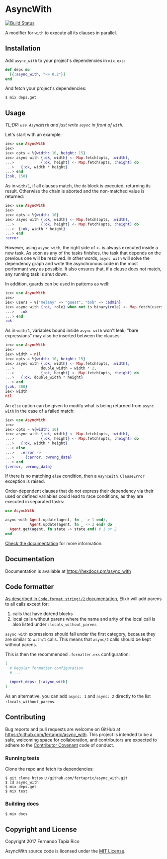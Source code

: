 # AsyncWith

[![Build Status](https://travis-ci.org/fertapric/async_with.svg?branch=master)](https://travis-ci.org/fertapric/async_with)

A modifier for `with` to execute all its clauses in parallel.

## Installation

Add `async_with` to your project's dependencies in `mix.exs`:

```elixir
def deps do
  [{:async_with, "~> 0.2"}]
end
```

And fetch your project's dependencies:

```shell
$ mix deps.get
```

## Usage

_TL;DR: `use AsyncWith` and just write `async` in front of `with`._

Let's start with an example:

```elixir
iex> use AsyncWith
iex>
iex> opts = %{width: 10, height: 15}
iex> async with {:ok, width} <- Map.fetch(opts, :width),
...>            {:ok, height} <- Map.fetch(opts, :height) do
...>   {:ok, width * height}
...> end
{:ok, 150}
```

As in `with/1`, if all clauses match, the `do` block is executed, returning its result. Otherwise the chain is aborted and the non-matched value is returned:

```elixir
iex> use AsyncWith
iex>
iex> opts = %{width: 10}
iex> async with {:ok, width} <- Map.fetch(opts, :width),
...>            {:ok, height} <- Map.fetch(opts, :height) do
...>  {:ok, width * height}
...> end
:error
```

However, using `async with`, the right side of `<-` is always executed inside a new task. As soon as any of the tasks finishes, the task that depends on the previous one will be resolved. In other words, `async with` will solve the dependency graph and write the asynchronous code in the most performant way as possible. It also ensures that, if a clause does not match, any running task is shut down.

In addition, guards can be used in patterns as well:

```elixir
iex> use AsyncWith
iex>
iex> users = %{"melany" => "guest", "bob" => :admin}
iex> async with {:ok, role} when not is_binary(role) <- Map.fetch(users, "bob") do
...>   :ok
...> end
:ok
```

As in `with/1`, variables bound inside `async with` won't leak; "bare expressions" may also be inserted between the clauses:

```elixir
iex> use AsyncWith
iex>
iex> width = nil
iex> opts = %{width: 10, height: 15}
iex> async with {:ok, width} <- Map.fetch(opts, :width),
...>            double_width = width * 2,
...>            {:ok, height} <- Map.fetch(opts, :height) do
...>   {:ok, double_width * height}
...> end
{:ok, 300}
iex> width
nil
```

An `else` option can be given to modify what is being returned from `async with` in the case of a failed match:

```elixir
iex> use AsyncWith
iex>
iex> opts = %{width: 10}
iex> async with {:ok, width} <- Map.fetch(opts, :width),
...>            {:ok, height} <- Map.fetch(opts, :height) do
...>   {:ok, width * height}
...> else
...>   :error ->
...>     {:error, :wrong_data}
...> end
{:error, :wrong_data}
```

If there is no matching `else` condition, then a `AsyncWith.ClauseError` exception is raised.

Order-dependent clauses that do not express their dependency via their used or defined variables could lead to race conditions, as they are executed in separated tasks:

```elixir
use AsyncWith

async with Agent.update(agent, fn _ -> 1 end),
           Agent.update(agent, fn _ -> 2 end) do
  Agent.get(agent, fn state -> state end) # 1 or 2
end
```

[Check the documentation](https://hexdocs.pm/async_with) for more information.

## Documentation

Documentation is available at https://hexdocs.pm/async_with

## Code formatter

[As described in `Code.format_string!/2` documentation](https://hexdocs.pm/elixir/Code.html#format_string!/2-parens-and-no-parens-in-function-calls), Elixir will add parens to all calls except for:

1. calls that have do/end blocks
2. local calls without parens where the name and arity of the local call is also listed under `:locals_without_parens`

`async with` expressions should fall under the first category, because they are similar to `with/1` calls. This means that `async/2` calls should be kept without parens.

This is then the recommended `.formatter.exs` configuration:

```elixir
[
  # Regular formatter configuration
  # ...

  import_deps: [:async_with]
]
```

As an alternative, you can add `async: 1` and `async: 2` directly to the list `:locals_without_parens`.

## Contributing

Bug reports and pull requests are welcome on GitHub at https://github.com/fertapric/async_with. This project is intended to be a safe, welcoming space for collaboration, and contributors are expected to adhere to the [Contributor Covenant](http://contributor-covenant.org) code of conduct.

### Running tests

Clone the repo and fetch its dependencies:

```shell
$ git clone https://github.com/fertapric/async_with.git
$ cd async_with
$ mix deps.get
$ mix test
```

### Building docs

```shell
$ mix docs
```

## Copyright and License

Copyright 2017 Fernando Tapia Rico

AsyncWith source code is licensed under the [MIT License](LICENSE).
